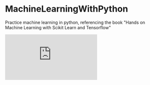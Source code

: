 # MachineLearningWithPython
Practice machine learning in python, referencing the book "Hands on Machine Learning with Scikit Learn and Tensorflow"

![Book](https://github.com/mlboy2001/MachineLearningWithPython/blob/master/Hands%20on%20Machine%20Learning%20with%20Scikit%20Learn%20and%20Tensorflow.pdf "book")

